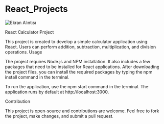 # React_Projects
![Ekran Alıntısı](https://user-images.githubusercontent.com/98668706/222961166-e9ded5c8-1835-4b18-a856-b43aaae5f827.PNG)

React Calculator Project

This project is created to develop a simple calculator application using React. Users can perform addition, subtraction, multiplication, and division operations.
Usage

The project requires Node.js and NPM installation. It also includes a few packages that need to be installed for React applications. After downloading the project files, you can install the required packages by typing the npm install command in the terminal.

To run the application, use the npm start command in the terminal. The application runs by default at http://localhost:3000.

Contribution

This project is open-source and contributions are welcome. Feel free to fork the project, make changes, and submit a pull request.
